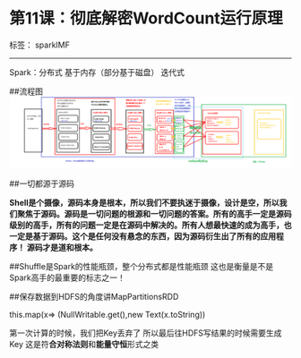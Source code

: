 # 第11课：彻底解密WordCount运行原理

标签： sparkIMF

---

Spark：分布式 基于内存（部分基于磁盘）  迭代式

##流程图
![流程图](../image/11.png)


##一切都源于源码

**Shell是个摄像，源码本身是根本，所以我们不要执迷于摄像，设计是空，所以我们聚焦于源码。源码是一切问题的根源和一切问题的答案。所有的高手一定是源码级别的高手，所有的问题一定是在源码中解决的。所有人想最快速的成为高手，也一定是基于源码。这个是任何没有悬念的东西，因为源码衍生出了所有的应用程序！
源码才是道和根本。**

##Shuffle是Spark的性能瓶颈，整个分布式都是性能瓶颈
这也是衡量是不是Spark高手的最重要的标志之一！


##保存数据到HDFS的角度讲MapPartitionsRDD

this.map(x=> (NullWritable.get(),new Text(x.toString))

第一次计算的时候，我们把Key丢弃了
所以最后往HDFS写结果的时候需要生成Key
这是符**合对称法则**和**能量守恒**形式之类
